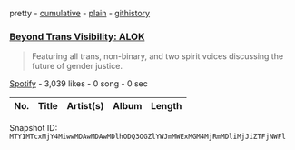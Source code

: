 pretty - [cumulative](/playlists/cumulative/37i9dQZF1DX21ildQwVt4b.md) - [plain](/playlists/plain/37i9dQZF1DX21ildQwVt4b) - [githistory](https://github.githistory.xyz/mackorone/spotify-playlist-archive/blob/main/playlists/plain/37i9dQZF1DX21ildQwVt4b)

### [Beyond Trans Visibility: ALOK](https://open.spotify.com/playlist/37i9dQZF1DX21ildQwVt4b)

> Featuring all trans, non\-binary, and two spirit voices discussing the future of gender justice.

[Spotify](https://open.spotify.com/user/spotify) - 3,039 likes - 0 song - 0 sec

| No. | Title | Artist(s) | Album | Length |
|---|---|---|---|---|

Snapshot ID: `MTY1MTcxMjY4MiwwMDAwMDAwMDlhODQ3OGZlYWJmMWExMGM4MjRmMDliMjJiZTFjNWFl`
